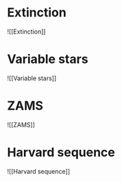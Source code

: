 
# Extinction 
 ![[Extinction]] 


# Variable stars 

![[Variable stars]]


# ZAMS  

![[ZAMS]]  

# Harvard sequence 

![[Harvard sequence]] 